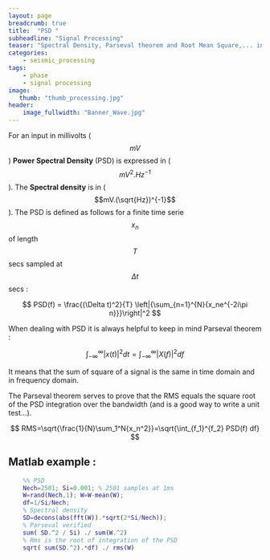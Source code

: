 ```yaml
---
layout: page
breadcrumb: true
title:  "PSD "
subheadline: "Signal Processing"
teaser: "Spectral Density, Parseval theorem and Root Mean Square,... in Proper Units..."
categories:
    - seismic_processing
tags:
    - phase
    - signal processing
image:
   thumb: "thumb_processing.jpg"
header:
    image_fullwidth: "Banner_Wave.jpg"
---
```



For an input in millivolts ($$mV$$) **Power Spectral Density** (PSD) is expressed in ($$mV^2.Hz^{-1}$$). The **Spectral density** is in ($$mV.(\sqrt{Hz})^{-1}$$).
The PSD is defined as follows for a finite time serie $$x_n$$ of length $$T$$ secs sampled at $$\Delta t$$ secs :

$$
PSD(f) = \frac{(\Delta t)^2}{T} \left|{\sum_{n=1}^{N}{x_ne^{-2i\pi n}}}\right|^2
$$

When dealing with PSD it is always helpful to keep in mind Parseval theorem :

$$
\int_{-\infty}^{\infty} \left| x(t) \right| ^2 dt =  \int_{-\infty}^{\infty} \left| X(f) \right| ^2 df
$$

It means that the sum of square of a signal is the same in time domain and in frequency domain. 

The Parseval theorem serves to prove that the RMS equals the square root of the PSD integration over the bandwidth (and is a good way to write a unit test...).

$$
 RMS=\sqrt{\frac{1}{N}\sum_1^N{x_n^2}}=\sqrt{\int_{f_1}^{f_2} PSD(f)  df}
$$

## Matlab example :

```matlab
    %% PSD
    Nech=2501; Si=0.001; % 2501 samples at 1ms
    W=rand(Nech,1); W=W-mean(W);
    df=1/Si/Nech;
    % Spectral density
    SD=decons(abs(fft(W)).*sqrt(2*Si/Nech));
    % Parseval verified
    sum( SD.^2 / Si) ./ sum(W.^2)
    % Rms is the root of integration of the PSD
    sqrt( sum(SD.^2).*df) ./ rms(W)
```


